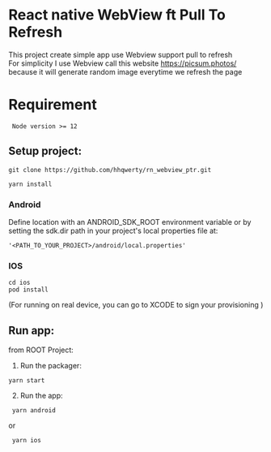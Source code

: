 # React native WebView ft Pull To Refresh 

This project create simple app use Webview support pull to refresh<br/>
For simplicity I use Webview call this website https://picsum.photos/ because it will generate random image everytime we refresh the page 

# Requirement
```
 Node version >= 12
 ```

 ## Setup project:
 ```
 git clone https://github.com/hhqwerty/rn_webview_ptr.git

 yarn install
 ```
### Android
Define location with an ANDROID_SDK_ROOT environment variable or by setting the sdk.dir path in your project's local properties file at:
```
'<PATH_TO_YOUR_PROJECT>/android/local.properties'
```
### IOS
```
cd ios
pod install 
```
(For running on real device, you can go to XCODE to sign your provisioning )


## Run app:
from ROOT Project:
1. Run the packager:
 ```
 yarn start
```
2. Run the app:
```
 yarn android
 ```
or
```
 yarn ios
 ```

